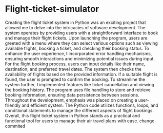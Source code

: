 # Flight-ticket-simulator
Creating the flight ticket system in Python was an exciting project that allowed me to delve into the intricacies of software development. 
The system operates by providing users with a straightforward interface to book and manage their flight tickets.
Upon launching the program, users are greeted with a menu where they can select various options such as viewing available flights,
booking a ticket, and checking their booking status. To enhance the user experience, I incorporated error handling mechanisms, 
ensuring smooth interactions and minimizing potential issues during input. For the flight booking process, users can input details like their name,
destination, and preferred travel dates. The system then checks the availability of flights based on the provided information. 
If a suitable flight is found, the user is prompted to confirm the booking. To streamline the system further, 
I implemented features like ticket cancellation and viewing the booking history. 
The program uses file handling to store and retrieve booking information, ensuring data persistence between sessions.
Throughout the development, emphasis was placed on creating a user-friendly and efficient system. The Python code utilizes functions, 
loops, and conditional statements to manage the different aspects of flight bookings. Overall, 
this flight ticket system in Python stands as a practical and functional tool for users to manage their air travel plans with ease.
change commited
